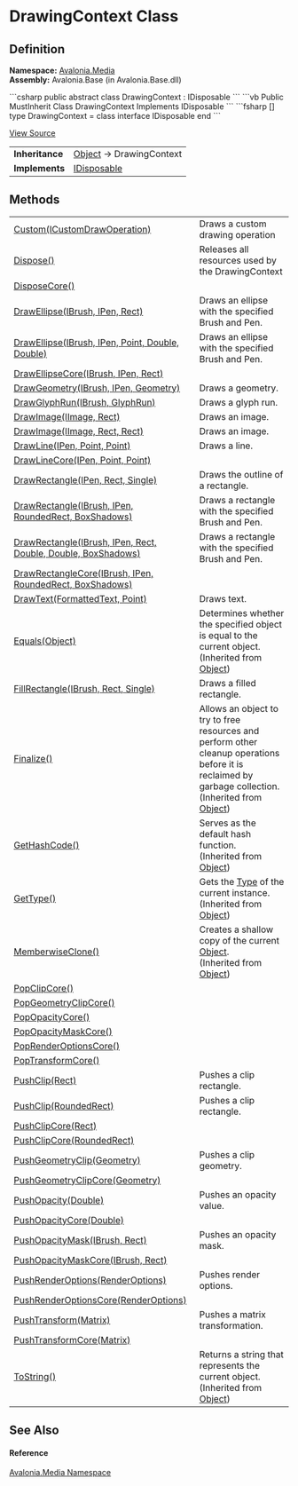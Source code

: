 # DrawingContext Class




## Definition
**Namespace:** <a href="N_Avalonia_Media">Avalonia.Media</a>  
**Assembly:** Avalonia.Base (in Avalonia.Base.dll)

<Tabs groupId="api-code-preview">
<TabItem value="csharp" label="C#">
```csharp
public abstract class DrawingContext : IDisposable
```
</TabItem>
<TabItem value="vb" label="VB">
```vb
Public MustInherit Class DrawingContext
	Implements IDisposable
```
</TabItem>
<TabItem value="fsharp" label="F#">
```fsharp
[<AbstractClassAttribute>]
type DrawingContext = 
    class
        interface IDisposable
    end
```
</TabItem>
</Tabs>



<a href="https://github.com/AvaloniaUI/Avalonia/tree/master/src/Avalonia.Base/Media/DrawingContext.cs" title="View the source code">View Source</a>

<table>
<tr><td><strong>Inheritance</strong></td><td><a href="https://learn.microsoft.com/dotnet/api/system.object" target="_blank" rel="noopener noreferrer">Object</a>  →  DrawingContext</td></tr>
<tr><td><strong>Implements</strong></td><td><a href="https://learn.microsoft.com/dotnet/api/system.idisposable" target="_blank" rel="noopener noreferrer">IDisposable</a></td></tr>
</table>



## Methods
<table>
<tr>
<td><a href="M_Avalonia_Media_DrawingContext_Custom">Custom(ICustomDrawOperation)</a></td>
<td>Draws a custom drawing operation</td>
</tr>
<tr>
<td><a href="M_Avalonia_Media_DrawingContext_Dispose">Dispose()</a></td>
<td>Releases all resources used by the DrawingContext</td>
</tr>
<tr>
<td><a href="M_Avalonia_Media_DrawingContext_DisposeCore">DisposeCore()</a></td>
<td> </td>
</tr>
<tr>
<td><a href="M_Avalonia_Media_DrawingContext_DrawEllipse_1">DrawEllipse(IBrush, IPen, Rect)</a></td>
<td>Draws an ellipse with the specified Brush and Pen.</td>
</tr>
<tr>
<td><a href="M_Avalonia_Media_DrawingContext_DrawEllipse">DrawEllipse(IBrush, IPen, Point, Double, Double)</a></td>
<td>Draws an ellipse with the specified Brush and Pen.</td>
</tr>
<tr>
<td><a href="M_Avalonia_Media_DrawingContext_DrawEllipseCore">DrawEllipseCore(IBrush, IPen, Rect)</a></td>
<td> </td>
</tr>
<tr>
<td><a href="M_Avalonia_Media_DrawingContext_DrawGeometry">DrawGeometry(IBrush, IPen, Geometry)</a></td>
<td>Draws a geometry.</td>
</tr>
<tr>
<td><a href="M_Avalonia_Media_DrawingContext_DrawGlyphRun">DrawGlyphRun(IBrush, GlyphRun)</a></td>
<td>Draws a glyph run.</td>
</tr>
<tr>
<td><a href="M_Avalonia_Media_DrawingContext_DrawImage_1">DrawImage(IImage, Rect)</a></td>
<td>Draws an image.</td>
</tr>
<tr>
<td><a href="M_Avalonia_Media_DrawingContext_DrawImage">DrawImage(IImage, Rect, Rect)</a></td>
<td>Draws an image.</td>
</tr>
<tr>
<td><a href="M_Avalonia_Media_DrawingContext_DrawLine">DrawLine(IPen, Point, Point)</a></td>
<td>Draws a line.</td>
</tr>
<tr>
<td><a href="M_Avalonia_Media_DrawingContext_DrawLineCore">DrawLineCore(IPen, Point, Point)</a></td>
<td> </td>
</tr>
<tr>
<td><a href="M_Avalonia_Media_DrawingContext_DrawRectangle_2">DrawRectangle(IPen, Rect, Single)</a></td>
<td>Draws the outline of a rectangle.</td>
</tr>
<tr>
<td><a href="M_Avalonia_Media_DrawingContext_DrawRectangle_1">DrawRectangle(IBrush, IPen, RoundedRect, BoxShadows)</a></td>
<td>Draws a rectangle with the specified Brush and Pen.</td>
</tr>
<tr>
<td><a href="M_Avalonia_Media_DrawingContext_DrawRectangle">DrawRectangle(IBrush, IPen, Rect, Double, Double, BoxShadows)</a></td>
<td>Draws a rectangle with the specified Brush and Pen.</td>
</tr>
<tr>
<td><a href="M_Avalonia_Media_DrawingContext_DrawRectangleCore">DrawRectangleCore(IBrush, IPen, RoundedRect, BoxShadows)</a></td>
<td> </td>
</tr>
<tr>
<td><a href="M_Avalonia_Media_DrawingContext_DrawText">DrawText(FormattedText, Point)</a></td>
<td>Draws text.</td>
</tr>
<tr>
<td><a href="https://learn.microsoft.com/dotnet/api/system.object.equals#system-object-equals(system-object)" target="_blank" rel="noopener noreferrer">Equals(Object)</a></td>
<td>Determines whether the specified object is equal to the current object.<br />(Inherited from <a href="https://learn.microsoft.com/dotnet/api/system.object" target="_blank" rel="noopener noreferrer">Object</a>)</td>
</tr>
<tr>
<td><a href="M_Avalonia_Media_DrawingContext_FillRectangle">FillRectangle(IBrush, Rect, Single)</a></td>
<td>Draws a filled rectangle.</td>
</tr>
<tr>
<td><a href="https://learn.microsoft.com/dotnet/api/system.object.finalize" target="_blank" rel="noopener noreferrer">Finalize()</a></td>
<td>Allows an object to try to free resources and perform other cleanup operations before it is reclaimed by garbage collection.<br />(Inherited from <a href="https://learn.microsoft.com/dotnet/api/system.object" target="_blank" rel="noopener noreferrer">Object</a>)</td>
</tr>
<tr>
<td><a href="https://learn.microsoft.com/dotnet/api/system.object.gethashcode" target="_blank" rel="noopener noreferrer">GetHashCode()</a></td>
<td>Serves as the default hash function.<br />(Inherited from <a href="https://learn.microsoft.com/dotnet/api/system.object" target="_blank" rel="noopener noreferrer">Object</a>)</td>
</tr>
<tr>
<td><a href="https://learn.microsoft.com/dotnet/api/system.object.gettype" target="_blank" rel="noopener noreferrer">GetType()</a></td>
<td>Gets the <a href="https://learn.microsoft.com/dotnet/api/system.type" target="_blank" rel="noopener noreferrer">Type</a> of the current instance.<br />(Inherited from <a href="https://learn.microsoft.com/dotnet/api/system.object" target="_blank" rel="noopener noreferrer">Object</a>)</td>
</tr>
<tr>
<td><a href="https://learn.microsoft.com/dotnet/api/system.object.memberwiseclone" target="_blank" rel="noopener noreferrer">MemberwiseClone()</a></td>
<td>Creates a shallow copy of the current <a href="https://learn.microsoft.com/dotnet/api/system.object" target="_blank" rel="noopener noreferrer">Object</a>.<br />(Inherited from <a href="https://learn.microsoft.com/dotnet/api/system.object" target="_blank" rel="noopener noreferrer">Object</a>)</td>
</tr>
<tr>
<td><a href="M_Avalonia_Media_DrawingContext_PopClipCore">PopClipCore()</a></td>
<td> </td>
</tr>
<tr>
<td><a href="M_Avalonia_Media_DrawingContext_PopGeometryClipCore">PopGeometryClipCore()</a></td>
<td> </td>
</tr>
<tr>
<td><a href="M_Avalonia_Media_DrawingContext_PopOpacityCore">PopOpacityCore()</a></td>
<td> </td>
</tr>
<tr>
<td><a href="M_Avalonia_Media_DrawingContext_PopOpacityMaskCore">PopOpacityMaskCore()</a></td>
<td> </td>
</tr>
<tr>
<td><a href="M_Avalonia_Media_DrawingContext_PopRenderOptionsCore">PopRenderOptionsCore()</a></td>
<td> </td>
</tr>
<tr>
<td><a href="M_Avalonia_Media_DrawingContext_PopTransformCore">PopTransformCore()</a></td>
<td> </td>
</tr>
<tr>
<td><a href="M_Avalonia_Media_DrawingContext_PushClip">PushClip(Rect)</a></td>
<td>Pushes a clip rectangle.</td>
</tr>
<tr>
<td><a href="M_Avalonia_Media_DrawingContext_PushClip_1">PushClip(RoundedRect)</a></td>
<td>Pushes a clip rectangle.</td>
</tr>
<tr>
<td><a href="M_Avalonia_Media_DrawingContext_PushClipCore">PushClipCore(Rect)</a></td>
<td> </td>
</tr>
<tr>
<td><a href="M_Avalonia_Media_DrawingContext_PushClipCore_1">PushClipCore(RoundedRect)</a></td>
<td> </td>
</tr>
<tr>
<td><a href="M_Avalonia_Media_DrawingContext_PushGeometryClip">PushGeometryClip(Geometry)</a></td>
<td>Pushes a clip geometry.</td>
</tr>
<tr>
<td><a href="M_Avalonia_Media_DrawingContext_PushGeometryClipCore">PushGeometryClipCore(Geometry)</a></td>
<td> </td>
</tr>
<tr>
<td><a href="M_Avalonia_Media_DrawingContext_PushOpacity">PushOpacity(Double)</a></td>
<td>Pushes an opacity value.</td>
</tr>
<tr>
<td><a href="M_Avalonia_Media_DrawingContext_PushOpacityCore">PushOpacityCore(Double)</a></td>
<td> </td>
</tr>
<tr>
<td><a href="M_Avalonia_Media_DrawingContext_PushOpacityMask">PushOpacityMask(IBrush, Rect)</a></td>
<td>Pushes an opacity mask.</td>
</tr>
<tr>
<td><a href="M_Avalonia_Media_DrawingContext_PushOpacityMaskCore">PushOpacityMaskCore(IBrush, Rect)</a></td>
<td> </td>
</tr>
<tr>
<td><a href="M_Avalonia_Media_DrawingContext_PushRenderOptions">PushRenderOptions(RenderOptions)</a></td>
<td>Pushes render options.</td>
</tr>
<tr>
<td><a href="M_Avalonia_Media_DrawingContext_PushRenderOptionsCore">PushRenderOptionsCore(RenderOptions)</a></td>
<td> </td>
</tr>
<tr>
<td><a href="M_Avalonia_Media_DrawingContext_PushTransform">PushTransform(Matrix)</a></td>
<td>Pushes a matrix transformation.</td>
</tr>
<tr>
<td><a href="M_Avalonia_Media_DrawingContext_PushTransformCore">PushTransformCore(Matrix)</a></td>
<td> </td>
</tr>
<tr>
<td><a href="https://learn.microsoft.com/dotnet/api/system.object.tostring" target="_blank" rel="noopener noreferrer">ToString()</a></td>
<td>Returns a string that represents the current object.<br />(Inherited from <a href="https://learn.microsoft.com/dotnet/api/system.object" target="_blank" rel="noopener noreferrer">Object</a>)</td>
</tr>
</table>

## See Also


#### Reference
<a href="N_Avalonia_Media">Avalonia.Media Namespace</a>  

